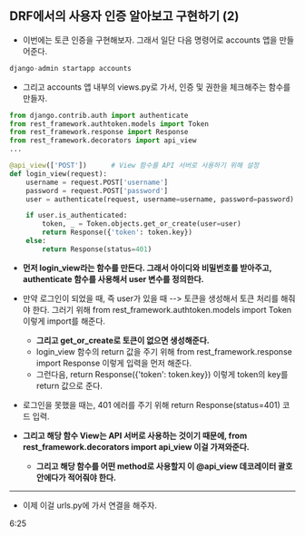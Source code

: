 ## DRF에서의 사용자 인증 알아보고 구현하기 (2)
- 이번에는 토큰 인증을 구현해보자. 그래서 일단 다음 명령어로 accounts 앱을 만들어준다.

```python
django-admin startapp accounts
```

- 그리고 accounts 앱 내부의 views.py로 가서, 인증 및 권한을 체크해주는 함수를 만들자.

```python
from django.contrib.auth import authenticate
from rest_framework.authtoken.models import Token
from rest_framework.response import Response
from rest_framework.decorators import api_view
...

@api_view(['POST'])      # View 함수를 API 서버로 사용하기 위해 설정
def login_view(request):
    username = request.POST['username']
    password = request.POST['password']
    user = authenticate(request, username=username, password=password)

    if user.is_authenticated:
        token, _ = Token.objects.get_or_create(user=user)
        return Response({'token': token.key})
    else:
        return Response(status=401)

```

- **먼저 login_view라는 함수를 만든다. 그래서 아이디와 비밀번호를 받아주고, authenticate 함수를 사용해서 user 변수를 정의한다.**
- 만약 로그인이 되었을 때, 즉 user가 있을 때 --> 토큰을 생성해서 토큰 처리를 해줘야 한다. 그러기 위해 from rest_framework.authtoken.models import Token 이렇게 import를 해준다.
  - **그리고 get_or_create로 토큰이 없으면 생성해준다.** 
  - login_view 함수의 return 값을 주기 위해 from rest_framework.response import Response 이렇게 입력을 먼저 해준다. 
  - 그런다음, return Response({'token': token.key}) 이렇게 token의 key를 return 값으로 준다.

- 로그인을 못했을 때는, 401 에러를 주기 위해 return Response(status=401) 코드 입력.

- **그리고 해당 함수 View는 API 서버로 사용하는 것이기 때문에, from rest_framework.decorators import api_view 이걸 가져와준다.**
  - **그리고 해당 함수를 어떤 method로 사용할지 이 @api_view 데코레이터 괄호 안에다가 적어줘야 한다.**


* * *
- 이제 이걸 urls.py에 가서 연결을 해주자.


6:25
